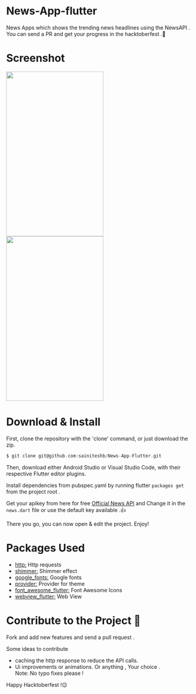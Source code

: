 # News-App-flutter
 News Apps which shows the trending news headlines using the NewsAPI . You can send a PR and get your progress in the hacktoberfest .🤞


# Screenshot
<img src="https://github.com/sainiteshb/News-App-Flutter/blob/main/screenshots/Screenshot_1602157150.png" width="260px" height="440px" >  <img src="https://github.com/sainiteshb/News-App-Flutter/blob/main/screenshots/Screenshot_1602157152.png" width="260px" height="440px" >

# Download & Install
First, clone the repository with the 'clone' command, or just download the zip.
```C
$ git clone git@github.com:sainiteshb/News-App-Flutter.git
```
Then, download either Android Studio or Visual Studio Code, with their respective Flutter editor plugins.

Install dependencies from pubspec.yaml by running flutter ``` packages get ``` from the project root .

 Get your apikey from here for free [Official News API](https://newsapi.org/) and Change it in the ```news.dart``` file or use the default key available .👍

There you go, you can now open & edit the project. Enjoy!

# Packages Used

* [http:](https://pub.dev/packages/http)  Http requests
* [shimmer:](https://pub.dev/packages/shimmer)  Shimmer effect
* [google_fonts:](https://pub.dev/packages/google_fonts) Google fonts
* [provider:](https://pub.dev/packages/provider) Provider for theme
* [font_awesome_flutter:](https://pub.dev/packages/font_awesome_flutter) Font Awesome Icons
* [webview_flutter:](https://pub.dev/packages/webview_flutter) Web View


# Contribute  to the Project  🎉

Fork and add new features and send a pull request . 

Some ideas to contribute
* caching the http response to reduce the API calls.
* Ui improvements or animations. 
Or anything , Your choice .<br>
Note: No typo fixes please !

Happy Hacktoberfest !😉
